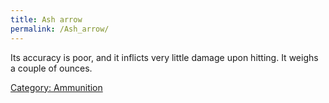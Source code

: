 ```yaml
---
title: Ash arrow
permalink: /Ash_arrow/
---
```


Its accuracy is poor, and it inflicts very little damage upon hitting.
It weighs a couple of ounces.

[Category: Ammunition](Category:_Ammunition "wikilink")